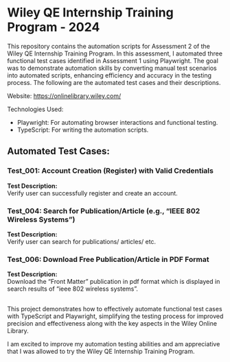 # Wiley QE Internship Training Program - 2024

This repository contains the automation scripts for Assessment 2 of the Wiley QE Internship Training Program. In this assessment, I automated three functional test cases identified in Assessment 1 using Playwright. The goal was to demonstrate automation skills by converting manual test scenarios into automated scripts, enhancing efficiency and accuracy in the testing process. The following are the automated test cases and their descriptions.

Website: https://onlinelibrary.wiley.com/ 

Technologies Used:
  - Playwright: For automating browser interactions and functional testing.
  - TypeScript: For writing the automation scripts.

## Automated Test Cases:

### Test_001: Account Creation (Register) with Valid Credentials
**Test Description:**  
Verify user can successfully register and create an account.

### Test_004: Search for Publication/Article (e.g., “IEEE 802 Wireless Systems”)
**Test Description:**  
Verify user can search for publications/ articles/ etc.


### Test_006: Download Free Publication/Article in PDF Format
**Test Description:**  
Download the “Front Matter” publication in pdf format which is displayed in search results of “ieee 802 wireless systems”.

##
This project demonstrates how to effectively automate functional test cases with TypeScript and Playwright, simplifying the testing process for improved precision and effectiveness along with the key aspects in the Wiley Online Library. 

I am excited to improve my automation testing abilities and am appreciative that I was allowed to try the Wiley QE Internship Training Program.

